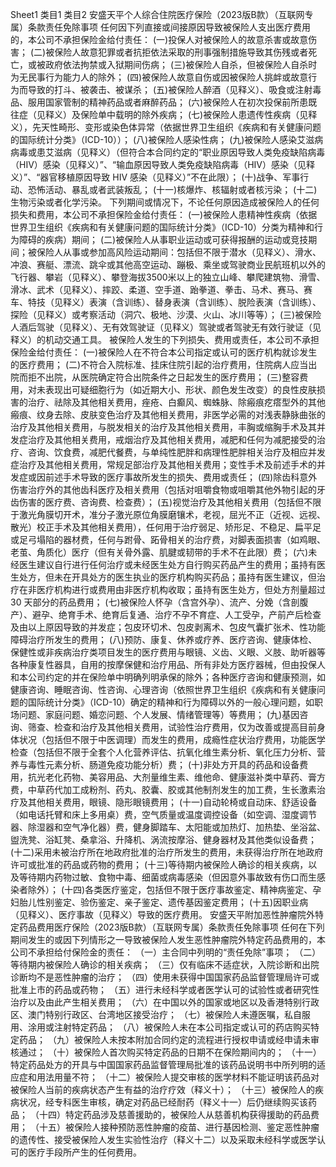 Sheet1
	类目1	类目2
	安盛天平个人综合住院医疗保险（2023版B款）（互联网专属）条款责任免除事项
		任何因下列直接或间接原因导致被保险人支出医疗费用的，本公司不承担保险金给付责任：
		(一)投保人对被保险人的故意杀害或故意伤害；
		(二)被保险人故意犯罪或者抗拒依法采取的刑事强制措施导致其伤残或者死亡，或被政府依法拘禁或入狱期间伤病；
		(三)被保险人自杀，但被保险人自杀时为无民事行为能力人的除外；
		(四)被保险人故意自伤或因被保险人挑衅或故意行为而导致的打斗、被袭击、被谋杀；
		(五)被保险人醉酒（见释义）、吸食或注射毒品、服用国家管制的精神药品或者麻醉药品；
		(六)被保险人在初次投保前所患既往症（见释义）及保险单中载明的除外疾病；
		(七)被保险人患遗传性疾病（见释义），先天性畸形、变形或染色体异常（依据世界卫生组织《疾病和有关健康问题的国际统计分类》（ICD-10））；
		(八)被保险人感染性病；
		(九)被保险人感染艾滋病病毒或患艾滋病（见释义）（但符合本合同约定的“职业原因导致人类免疫缺陷病毒（HIV）感染（见释义）”、“输血原因导致人类免疫缺陷病毒（HIV）感染（见释义）”、“器官移植原因导致 HIV 感染（见释义）”不在此限）；
		(十)战争、军事行动、恐怖活动、暴乱或者武装叛乱；
		(十一)核爆炸、核辐射或者核污染；
		(十二)生物污染或者化学污染。
		下列期间或情况下，不论任何原因造成被保险人的任何损失和费用，本公司不承担保险金给付责任：
		(一)被保险人患精神性疾病（依据世界卫生组织《疾病和有关健康问题的国际统计分类》（ICD-10）分类为精神和行为障碍的疾病）期间；
		(二)被保险人从事职业运动或可获得报酬的运动或竞技期间；被保险人从事或参加高风险运动期间：包括但不限于潜水（见释义）、滑水、冲浪、赛艇、漂流、跳伞或其他高空运动、蹦极、乘坐或驾驶商业民航班机以外的飞行器、攀岩（见释义）、攀登海拔3500米以上的独立山峰、攀爬建筑物、滑雪、滑冰、武术（见释义）、摔跤、柔道、空手道、跆拳道、拳击、马术、赛马、赛车、特技（见释义）表演（含训练）、替身表演（含训练）、脱险表演（含训练）、探险（见释义）或考察活动（洞穴、极地、沙漠、火山、冰川等等）；
		(三)被保险人酒后驾驶（见释义）、无有效驾驶证（见释义）驾驶或者驾驶无有效行驶证（见释义）的机动交通工具。
		被保险人发生的下列损失、费用或责任，本公司不承担保险金给付责任：
		(一)被保险人在不符合本公司指定或认可的医疗机构就诊发生的医疗费用；
		(二)不符合入院标准、挂床住院引起的治疗费用，住院病人应当出院而拒不出院，从医院确定符合出院条件之日起发生的医疗费用；
		(三)整容费用，对未表现出可疑细胞行为（如近期大小、形状、颜色发生改变）的良性皮肤损害的治疗、祛除及其他相关费用，痤疮、白癫风、蜘蛛脉、除瘢痕疙瘩型外的其他瘢痕、纹身去除、皮肤变色治疗及其他相关费用，非医学必需的对浅表静脉曲张的治疗及其他相关费用，与脱发相关的治疗及其他相关费用，丰胸或缩胸手术及其并发症治疗及其他相关费用，戒烟治疗及其他相关费用，减肥和任何为减肥接受的治疗、咨询、饮食费，减肥代餐费，与单纯性肥胖和病理性肥胖相关治疗及相应并发症治疗及其他相关费用，常规足部治疗及其他相关费用；变性手术及前述手术的并发症或因前述手术导致的医疗事故所发生的损失、费用或责任；
		(四)除齿科意外伤害治疗外的其他齿科医疗及相关费用（包括对咀嚼食物或咀嚼其他外物引起的牙齿伤害的医疗费、咨询费、检查费）；
		(五)视觉治疗及其他相关费用（包括但不限于激光角膜切开术，准分子激光原位角膜磨镶术，老视，屈光不正（近视、远视、散光）校正手术及其他相关费用），任何用于治疗弱足、矫形足、不稳足、扁平足或足弓塌陷的器材费，任何与跗骨、跖骨相关的治疗费，对脚表面损害（如鸡眼、老茧、角质化）医疗（但有关骨外露、肌腱或韧带的手术不在此限）费；
		(六)未经医生建议自行进行任何治疗或未经医生处方自行购买药品产生的费用；虽持有医生处方，但未在开具处方的医生执业的医疗机构购买药品；虽持有医生建议，但治疗在非医疗机构进行或费用由非医疗机构收取；虽持有医生处方，但处方剂量超过 30 天部分的药品费用；
		(七)被保险人怀孕（含宫外孕）、流产、分娩（含剖腹产）、避孕、绝育手术、绝育后复通、治疗不孕不育症、人工受孕，产前产后检查及由以上原因导致的并发症；包皮环切术、包皮剥离术、包皮气囊扩张术、性功能障碍治疗所发生的费用；
		(八)预防、康复、休养或疗养、医疗咨询、健康体检、保健性或非疾病治疗类项目发生的医疗费用与眼镜、义齿、义眼、义肢、助听器等各种康复性器具，自用的按摩保健和治疗用品、所有非处方医疗器械，但由投保人和本公司约定的并在保险单中明确列明承保的除外；各种医疗咨询和健康预测，如健康咨询、睡眠咨询、性咨询、心理咨询（依照世界卫生组织《疾病和有关健康问题的国际统计分类》（ICD-10）确定的精神和行为障碍以外的一般心理问题，如职场问题、家庭问题、婚恋问题、个人发展、情绪管理等）等费用；
		(九)基因咨询、筛查、检查和治疗及其他相关费用，试验性治疗费用，仅为改善或提高目前身体状况（包括但不限于中医调理）而发生的费用，成瘾性症状治疗费用，功能医学检查（包括但不限于全套个人化营养评估、抗氧化维生素分析、氧化压力分析、营养与毒性元素分析、肠道免疫功能分析）费；
		(十)非处方开具的药品和设备费用，抗光老化药物、美容用品、大剂量维生素、维他命、健康滋补类中草药、膏方费，中草药代加工成粉剂、药丸、胶囊、胶或其他制剂发生的加工费，生长激素治疗及其他相关费用，眼镜、隐形眼镜费用；
		(十一)自动轮椅或自动床、舒适设备（如电话托臂和床上多用桌）费，空气质量或温度调控设备（如空调、湿度调节器、除湿器和空气净化器）费，健身脚踏车、太阳能或加热灯、加热垫、坐浴盆、盥洗凳、浴缸凳、桑拿浴、升降机、涡流按摩浴、健身器材及其他类似设备费；
		(十二)采用未被治疗所在地政府批准的治疗所发生的费用，未获得治疗所在地政府许可或批准的药品或药物的费用；
		(十三)等待期内被保险人确诊的相关疾病，以及等待期内药物过敏、食物中毒、细菌或病毒感染（但因意外事故致有伤口而生感染者除外）；
		(十四)各类医疗鉴定，包括但不限于医疗事故鉴定、精神病鉴定、孕妇胎儿性别鉴定、验伤鉴定、亲子鉴定、遗传基因鉴定费用；
		(十五)因职业病（见释义）、医疗事故（见释义）导致的医疗费用。
	安盛天平附加恶性肿瘤院外特定药品费用医疗保险（2023版B款）（互联网专属）条款责任免除事项
		任何在下列期间发生的或因下列情形之一导致被保险人发生恶性肿瘤院外特定药品费用的，本公司不承担给付保险金的责任：
		（一）主合同中列明的“责任免除”事项；
		（二）等待期内被保险人确诊的相关疾病；
		（三）仅有临床不适症状，入院诊断和出院诊断均不是恶性肿瘤的治疗；
		（四）使用未获得中国国家药品监督管理局许可或批准上市的药品或药物；
		（五）进行未经科学或者医学认可的试验性或者研究性治疗以及由此产生相关费用；
		（六）在中国以外的国家或地区以及香港特别行政区、澳门特别行政区、台湾地区接受治疗；
		（七）被保险人未遵医嘱，私自服用、涂用或注射特定药品；
		（八）被保险人未在本公司指定或认可的药店购买特定药品；
		（九）被保险人未按本附加合同约定的流程进行授权申请或经申请未审核通过；
		（十）被保险人首次购买特定药品的日期不在保险期间内的；
		（十一）特定药品处方的开具与中国国家药品监督管理局批准的该药品说明书中所列明的适应症和用法用量不符；
		（十二）被保险人提交审核的医学材料不能证明该药品对被保险人当前的疾病状态产生有益的治疗疗效（释义十）；
		（十三）被保险人的疾病状况，经专科医生审核，确定对药品已经耐药（释义十一）后仍继续购买该药品；
		（十四）特定药品涉及慈善援助的，被保险人从慈善机构获得援助的药品费用；
		（十五）被保险人接种预防恶性肿瘤的疫苗、进行基因检测、鉴定恶性肿瘤的遗传性、接受被保险人发生实验性治疗（释义十二）以及采取未经科学或医学认可的医疗手段所产生的任何费用。


